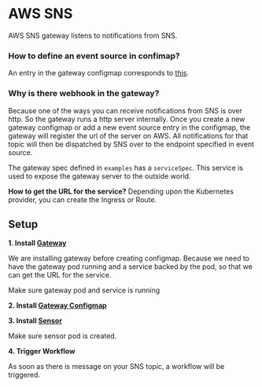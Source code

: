 # AWS SNS

AWS SNS gateway listens to notifications from SNS.

### How to define an event source in confimap?
An entry in the gateway configmap corresponds to [this](https://github.com/argoproj/argo-events/blob/a913dafbf000eb05401ef2c847b29152af82977f/gateways/community/aws-sns/config.go#L70-L75).

### Why is there webhook in the gateway?
Because one of the ways you can receive notifications from SNS is over http. So the gateway runs a http server internally.
Once you create a new gateway configmap or add a new event source entry in the configmap, the gateway will register the url of the server on AWS.
All notifications for that topic will then be dispatched by SNS over to the endpoint specified in event source.

The gateway spec defined in `examples` has a `serviceSpec`. This service is used to expose the gateway server to the outside world.

**How to get the URL for the service?**
Depending upon the Kubernetes provider, you can create the Ingress or Route. 

## Setup

**1. Install [Gateway](../../examples/gateways/aws-sns.yaml)**

We are installing gateway before creating configmap. Because we need to have the gateway pod running and a service backed by the pod, so 
that we can get the URL for the service. 

Make sure gateway pod and service is running

**2. Install [Gateway Configmap](../../examples/gateways/aws-sns-gateway-configmap.yaml)**

**3. Install [Sensor](../../examples/sensors/aws-sns.yaml)**

Make sure sensor pod is created.

**4. Trigger Workflow**

As soon as there is message on your SNS topic, a workflow will be triggered.
 